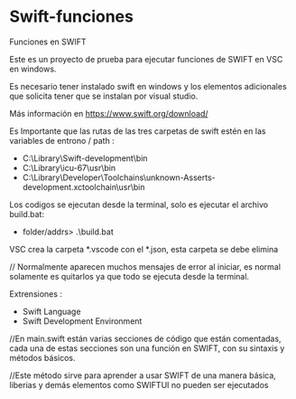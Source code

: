 # Swift-funciones
Funciones en SWIFT

Este es un proyecto de prueba para ejecutar funciones de SWIFT en VSC en windows.

Es necesario tener instalado swift en windows y los elementos adicionales que 
solicita tener que se instalan por visual studio. 

Más información en https://www.swift.org/download/

Es Importante que las rutas de las tres carpetas de swift estén en las variables de entrono / path :
* C:\Library\Swift-development\bin
* C:\Library\icu-67\usr\bin
* C:\Library\Developer\Toolchains\unknown-Asserts-development.xctoolchain\usr\bin

Los codigos se ejecutan desde la terminal, solo es ejecutar el archivo build.bat: 
* folder/addrs> .\build.bat

VSC crea la carpeta *.vscode con el *.json, esta carpeta se debe elimina

// Normalmente aparecen muchos mensajes de error al iniciar, es normal solamente es quitarlos ya que todo se ejecuta desde la terminal.

Extrensiones :
* Swift Language
* Swift Development Environment


//En main.swift están varias secciones de código que están comentadas, cada una de estas secciones
son una función en SWIFT, con su sintaxis y métodos básicos.

//Este método sirve para aprender a usar SWIFT de una manera básica, liberias y demás elementos como SWIFTUI no pueden ser ejecutados



